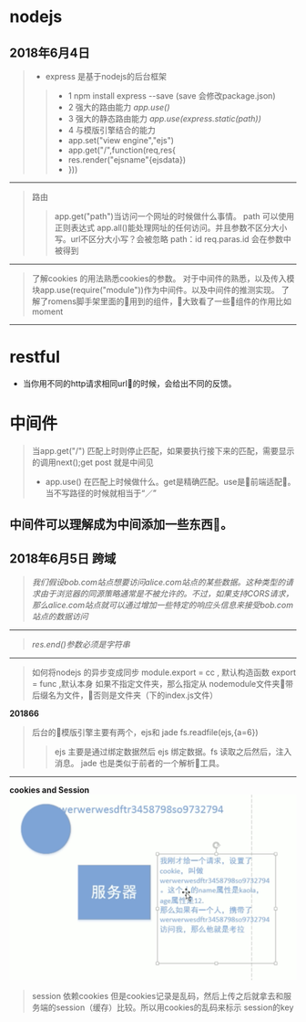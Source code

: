 **nodejs**
===
__2018年6月4日__
---
>- express 是基于nodejs的后台框架
>>- 1 npm install express --save  (save 会修改package.json)
>>- 2 强大的路由能力 *app.use()*
>>- 3 强大的静态路由能力 *app.use(express.static(path))* 
>>- 4 与模版引擎结合的能力
>>- app.set("view engine","ejs")
>>- app.get("/",function(req,res{
>>- res.render("ejsname"{ejsdata})
>>- }))
---
>路由
>>app.get("path")当访问一个网址的时候做什么事情。 path 可以使用正则表达式
>>app.all()能处理网址的任何访问。并且参数不区分大小写。url不区分大小写？会被忽略 path：id  req.paras.id 会在参数中被得到
---
> 了解cookies 的用法熟悉cookies的参数。 对于中间件的熟悉，以及传入模块app.use(require("module"))作为中间件。以及中间件的推测实现。 了解了romens脚手架里面的用到的组件，大致看了一些组件的作用比如moment

---

# restful
- 当你用不同的http请求相同url的时候，会给出不同的反馈。

# 中间件
> 当app.get("/") 匹配上时则停止匹配，如果要执行接下来的匹配，需要显示的调用next();get post 就是中间见
>- app.use() 在匹配上时候做什么。get是精确匹配。use是前端适配。当不写路径的时候就相当于“／”

## 中间件可以理解成为中间添加一些东西。

__2018年6月5日__
跨域
---
>*我们假设bob.com站点想要访问alice.com站点的某些数据。这种类型的请求由于浏览器的同源策略通常是不被允许的。不过，如果支持CORS请求，那么alice.com站点就可以通过增加一些特定的响应头信息来接受bob.com站点的数据访问* 
---
>*res.end()参数必须是字符串*

---
>如何将nodejs 的异步变成同步
>module.export = cc , 默认构造函数
>export = func ,默认本身
>如果不指定文件夹，那么指定从 nodemodule文件夹带后缀名为文件，否则是文件夹（下的index.js文件）

__201866__
>后台的模版引擎主要有两个，ejs和 jade
fs.readfile(ejs,{a=6})
>> ejs 主要是通过绑定数据然后 ejs 绑定数据。fs 读取之后然后，注入消息。
>> jade 也是类似于前者的一个解析工具。
---
__cookies and Session__
![Alt text](./session.png)
>session 依赖cookies 但是cookies记录是乱码，然后上传之后就拿去和服务端的session（缓存）比较。所以用cookies的乱码来标示 session的key

